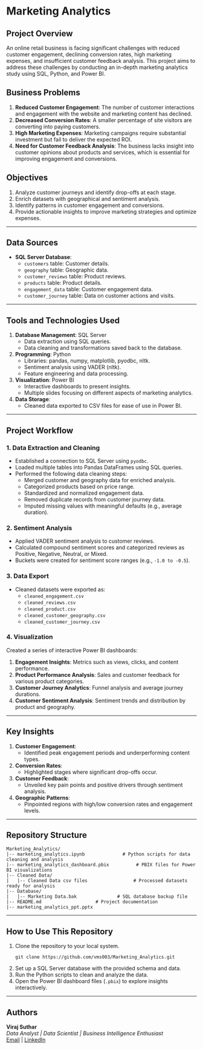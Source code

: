 # Marketing Analytics

## Project Overview
An online retail business is facing significant challenges with reduced customer engagement, declining conversion rates, high marketing expenses, and insufficient customer feedback analysis. This project aims to address these challenges by conducting an in-depth marketing analytics study using SQL, Python, and Power BI.

## Business Problems
1. **Reduced Customer Engagement**: The number of customer interactions and engagement with the website and marketing content has declined.
2. **Decreased Conversion Rates**: A smaller percentage of site visitors are converting into paying customers.
3. **High Marketing Expenses**: Marketing campaigns require substantial investment but fail to deliver the expected ROI.
4. **Need for Customer Feedback Analysis**: The business lacks insight into customer opinions about products and services, which is essential for improving engagement and conversions.

## Objectives
1. Analyze customer journeys and identify drop-offs at each stage.
2. Enrich datasets with geographical and sentiment analysis.
3. Identify patterns in customer engagement and conversions.
4. Provide actionable insights to improve marketing strategies and optimize expenses.

---

## Data Sources
- **SQL Server Database**:
  - `customers` table: Customer details.
  - `geography` table: Geographic data.
  - `customer_reviews` table: Product reviews.
  - `products` table: Product details.
  - `engagement_data` table: Customer engagement data.
  - `customer_journey` table: Data on customer actions and visits.

---

## Tools and Technologies Used
1. **Database Management**: SQL Server
   - Data extraction using SQL queries.
   - Data cleaning and transformations saved back to the database.
2. **Programming**: Python
   - Libraries: pandas, numpy, matplotlib, pyodbc, nltk.
   - Sentiment analysis using VADER (nltk).
   - Feature engineering and data processing.
3. **Visualization**: Power BI
   - Interactive dashboards to present insights.
   - Multiple slides focusing on different aspects of marketing analytics.
4. **Data Storage**:
   - Cleaned data exported to CSV files for ease of use in Power BI.

---

## Project Workflow

### 1. Data Extraction and Cleaning
- Established a connection to SQL Server using `pyodbc`.
- Loaded multiple tables into Pandas DataFrames using SQL queries.
- Performed the following data cleaning steps:
  - Merged customer and geography data for enriched analysis.
  - Categorized products based on price range.
  - Standardized and normalized engagement data.
  - Removed duplicate records from customer journey data.
  - Imputed missing values with meaningful defaults (e.g., average duration).

### 2. Sentiment Analysis
- Applied VADER sentiment analysis to customer reviews.
- Calculated compound sentiment scores and categorized reviews as Positive, Negative, Neutral, or Mixed.
- Buckets were created for sentiment score ranges (e.g., `-1.0 to -0.5`).

### 3. Data Export
- Cleaned datasets were exported as:
  - `cleaned_engagement.csv`
  - `cleaned_reviews.csv`
  - `cleaned_product.csv`
  - `cleaned_customer_geography.csv`
  - `cleaned_customer_journey.csv`

### 4. Visualization
Created a series of interactive Power BI dashboards:
1. **Engagement Insights**: Metrics such as views, clicks, and content performance.
2. **Product Performance Analysis**: Sales and customer feedback for various product categories.
3. **Customer Journey Analytics**: Funnel analysis and average journey durations.
4. **Customer Sentiment Analysis**: Sentiment trends and distribution by product and geography.

---

## Key Insights
1. **Customer Engagement**:
   - Identified peak engagement periods and underperforming content types.
2. **Conversion Rates**:
   - Highlighted stages where significant drop-offs occur.
3. **Customer Feedback**:
   - Unveiled key pain points and positive drivers through sentiment analysis.
4. **Geographic Patterns**:
   - Pinpointed regions with high/low conversion rates and engagement levels.

---

## Repository Structure
```
Marketing_Analytics/
|-- marketing_analytics.ipynb              # Python scripts for data cleaning and analysis
|-- marketing_analytics_dashboard.pbix          # PBIX files for Power BI visualizations
|-- Cleaned Data/
|   |-- Cleaned Data csv files                 # Processed datasets ready for analysis
|-- Database/
|   |-- Marketing Data.bak               # SQL database backup file
|-- README.md                    # Project documentation
|-- marketing_analytics_ppt.pptx        
```

---

## How to Use This Repository
1. Clone the repository to your local system.
   ```
   git clone https://github.com/vms003/Marketing_Analytics.git
   ```
2. Set up a SQL Server database with the provided schema and data.
3. Run the Python scripts to clean and analyze the data.
4. Open the Power BI dashboard files (`.pbix`) to explore insights interactively.

---

## Authors
**Viraj Suthar**  
*Data Analyst | Data Scientist | Business Intelligence Enthusiast*  
[Email](mailto:virajsuthar2003@gmail.com) | [LinkedIn](https://www.linkedin.com/in/viraj-suthar-517445333/)

